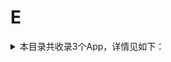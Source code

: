 # E
<details>
<summary>
本目录共收录3个App，详情见如下：
</summary>

- [e代驾](https://quantumult.app/x/open-app/add-resource?remote-resource=%7B%22rewrite_remote%22%3A%20%5B%22https%3A%2F%2Fraw.githubusercontent.com%2Fzirawell%2FR-Store%2Fmain%2FRule%2FQuanX%2FAdblock%2FApp%2FE%2Fe%E4%BB%A3%E9%A9%BE%2Frewrite%2Fedaijia.conf%2C%20tag%3De%E4%BB%A3%E9%A9%BE%22%5D%7D)
- [e充电](https://quantumult.app/x/open-app/add-resource?remote-resource=%7B%22rewrite_remote%22%3A%20%5B%22https%3A%2F%2Fraw.githubusercontent.com%2Fzirawell%2FR-Store%2Fmain%2FRule%2FQuanX%2FAdblock%2FApp%2FE%2Fe%E5%85%85%E7%94%B5%2Frewrite%2Fechargenet.conf%2C%20tag%3De%E5%85%85%E7%94%B5%22%5D%7D)
- [饿了么](https://quantumult.app/x/open-app/add-resource?remote-resource=%7B%22rewrite_remote%22%3A%20%5B%22https%3A%2F%2Fraw.githubusercontent.com%2Fzirawell%2FR-Store%2Fmain%2FRule%2FQuanX%2FAdblock%2FApp%2FE%2F%E9%A5%BF%E4%BA%86%E4%B9%88%2Frewrite%2Feleme.conf%2C%20tag%3D%E9%A5%BF%E4%BA%86%E4%B9%88%22%5D%7D)

</details>